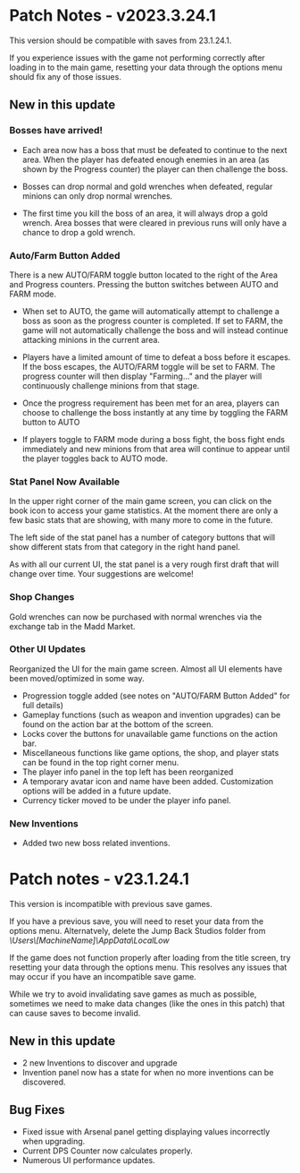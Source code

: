 # **Patch Notes - v2023.3.24.1** #

This version should be compatible with saves from 23.1.24.1.

If you experience issues with the game not performing correctly after loading in to the main game, resetting your data through the options menu should fix any of those issues.

## New in this update ##

### Bosses have arrived! ###

- Each area now has a boss that must be defeated to continue to the next area. When the player has defeated enough enemies in an area (as shown by the Progress counter) the player can then challenge the boss.

- Bosses can drop normal and gold wrenches when defeated, regular minions can only drop normal wrenches.
  
- The first time you kill the boss of an area, it will always drop a gold wrench. Area bosses that were cleared in previous runs will only have a chance to drop a gold wrench.

### Auto/Farm Button Added ###

There is a new AUTO/FARM toggle button located to the right of the Area and Progress counters. Pressing the button switches between AUTO and FARM mode.

- When set to AUTO, the game will automatically attempt to challenge a boss as soon as the progress counter is completed. If set to FARM, the game will not automatically challenge the boss and will instead continue attacking minions in the current area.

- Players have a limited amount of time to defeat a boss before it escapes. If the boss escapes, the AUTO/FARM toggle will be set to FARM. The progress counter will then display "Farming..." and the player will continuously challenge minions from that stage.

- Once the progress requirement has been met for an area, players can choose to challenge the boss instantly at any time by toggling the FARM button to AUTO

- If players toggle to FARM mode during a boss fight, the boss fight ends immediately and new minions from that area will continue to appear until the player toggles back to AUTO mode.

### Stat Panel Now Available ###

In the upper right corner of the main game screen, you can click on the book icon to access your game statistics. At the moment there are only a few basic stats that are showing, with many more to come in the future.

The left side of the stat panel has a number of category buttons that will show different stats from that category in the right hand panel.

As with all our current UI, the stat panel is a very rough first draft that will change over time. Your suggestions are welcome!

### Shop Changes ###

Gold wrenches can now be purchased with normal wrenches via the exchange tab in the Madd Market.

### Other UI Updates ###

Reorganized the UI for the main game screen. Almost all UI elements have been moved/optimized in some way.

- Progression toggle added (see notes on "AUTO/FARM Button Added" for full details)
- Gameplay functions (such as weapon and invention upgrades) can be found on the action bar at the bottom of the screen.
- Locks cover the buttons for unavailable game functions on the action bar. 
- Miscellaneous functions like game options, the shop, and player stats can be found in the top right corner menu.
- The player info panel in the top left has been reorganized  
- A temporary avatar icon and name have been added. Customization options will be added in a future update.
- Currency ticker moved to be under the player info panel.
  
### New Inventions ###

- Added two new boss related inventions.


# **Patch notes - v23.1.24.1** #

This version is incompatible with previous save games. 

If you have a previous save, you will need to reset your data from the options menu. Alternatvely, delete the Jump Back Studios folder from *\Users\\[MachineName]\AppData\LocalLow*

If the game does not function properly after loading from the title screen, try resetting your data through the options menu. This resolves any issues that may occur if you have an incompatible save game.

While we try to avoid invalidating save games as much as possible, sometimes we need to make data changes (like the ones in this patch) that can cause saves to become invalid.

## New in this update ##

- 2 new Inventions to discover and upgrade
- Invention panel now has a state for when no more inventions can be discovered.
  
## Bug Fixes ##

- Fixed issue with Arsenal panel getting displaying values incorrectly when upgrading. 
- Current DPS Counter now calculates properly.
- Numerous UI performance updates.
